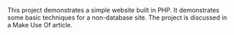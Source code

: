 This project demonstrates a simple website built in PHP. It demonstrates some basic techniques for a non-database site. The project is discussed in a Make Use Of article.

